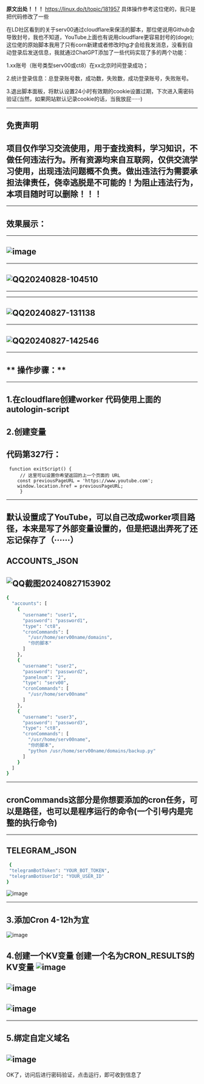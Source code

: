 **原文出处！！！**
https://linux.do/t/topic/181957
具体操作参考这位佬的，我只是把代码修改了一些



在LD社区看到的关于serv00通过cloudflare来保活的脚本，那位佬说用Github会导致封号，我也不知道，YouTube上面也有说用cloudflare更容易封号的(doge);
这位佬的原始脚本我用了只有corn新建或者修改时tg才会给我发消息，没看到自动登录后发送信息，我就通过ChatGPT添加了一些代码实现了多的两个功能：

  1.xx账号（账号类型serv00或ct8）在xx北京时间登录成功；
 

  2.统计登录信息：总登录账号数，成功数，失败数，成功登录账号，失败账号。


  3.退出脚本面板，将默认设置24小时有效期的cookie设置过期，下次进入需密码验证(当然，如果网站默认记录cookie的话，当我放屁······)


--------------------------------------------------------------------
**免责声明**
--------------------------------------------------------------------
项目仅作学习交流使用，用于查找资料，学习知识，不做任何违法行为。所有资源均来自互联网，仅供交流学习使用，出现违法问题概不负责。做出违法行为需要承担法律责任，侥幸逃脱是不可能的！为阻止违法行为，本项目随时可以删除！！！
--------------------------------------------------------------------
---------------------------------------------------------------------

  效果展示：
  ----------------------------------------------------------------------------------------------------------------------------
  ----------------------------------------------------------------------------------------------------------------------------
  ![image](https://github.com/user-attachments/assets/7bd16c0e-e00b-4ca4-a410-37d4d7c6b059)
  ----------------------------------------------------------------------------------------------------------------------------
  ----------------------------------------------------------------------------------------------------------------------------

  ![QQ20240828-104510](https://github.com/user-attachments/assets/eb40ae27-8e28-4648-bd5d-99a20a40198f)
  ----------------------------------------------------------------------------------------------------------------------------
  ----------------------------------------------------------------------------------------------------------------------------

  
  ----------------------------------------------------------------------------------------------------------------------------
  ![QQ20240827-131138](https://github.com/user-attachments/assets/c6c3bb57-5ed4-4279-998f-6c8e1a9f00bb)
  ----------------------------------------------------------------------------------------------------------------------------
  
   


  -----------------------------------------------------------------------------------------------------------------------------
  ![QQ20240827-142546](https://github.com/user-attachments/assets/ca01ddea-8a3a-4451-a720-7e6724a782e3)
  ------------------------------------------------------------------------------------------------------------------------------








--------------------------------------
** 操作步骤：**
--------------------------------------
--------------------------------------
1.在cloudflare创建worker
   代码使用上面的autologin-script
--------------------------------------

2.创建变量
-------------------------------------
代码第327行：
--------------------------------------
     function exitScript() {
         // 这里可以设置你希望返回的上一个页面的 URL
        const previousPageURL = 'https://www.youtube.com';
        window.location.href = previousPageURL;
         }
-----------------------------------------------     
默认设置成了YouTube，可以自己改成worker项目路径，本来是写了外部变量设置的，但是把退出弄死了还忘记保存了（······）
 -------------------------------------------------------------------------------------------------------     
  ACCOUNTS_JSON
-------------------------------------------------------------------------------------------------------
![QQ截图20240827153902](https://github.com/user-attachments/assets/410ce697-d6c3-4b78-b7b4-9118438f18c8)
-------------------------------------------------------------------------------------------------------

```bash
{
  "accounts": [
    {
      "username": "user1",
      "password": "password1",
      "type": "ct8",
      "cronCommands": [
        "/usr/home/serv00name/domains",
        "你的脚本"
      ]
    },
    {
      "username": "user2",
      "password": "password2",
      "panelnum": "2",
      "type": "serv00",
      "cronCommands": [
        "/usr/home/serv00name"
      ]
    },
    {
      "username": "user3",
      "password": "password3",
      "type": "ct8",
      "cronCommands": [
        "/usr/home/serv00name",
        "你的脚本",
        "python /usr/home/serv00name/domains/backup.py"
      ]
    }
  ]
}
```
-------------------------------------------------------------------
cronCommands这部分是你想要添加的cron任务，可以是路径，也可以是程序运行的命令(一个引号内是完整的执行命令)
-------------------------------------------------------------------
--------------
TELEGRAM_JSON
--------------
 ```bash
  {
  "telegramBotToken": "YOUR_BOT_TOKEN",
  "telegramBotUserId": "YOUR_USER_ID"
}
```

![image](https://github.com/user-attachments/assets/a36ef2f9-531f-4208-a824-8acc738f4068)

-----------
3.添加Cron
  4-12h为宜
-----------
  ![image](https://github.com/user-attachments/assets/5316749d-d4e1-44b4-afd6-4db4754c4789)


4.创建一个KV变量
  创建一个名为CRON_RESULTS的KV变量
  ![image](https://github.com/user-attachments/assets/35683847-89d4-45e5-b734-0644ed7955c5)
  -----------------------------------------------------------------------------------------
  ![image](https://github.com/user-attachments/assets/e5c2aca2-a841-4be4-b67e-9b1bac65d8a4)
  ------------------------------------------------------------------------------------------
  ![image](https://github.com/user-attachments/assets/47edbf74-a418-4aa0-947b-ec1e2fe65716)
  ------------------------------------------------------------------------------------------

  ---------------
  5.绑定自定义域名
  ---------------
  
  ![image](https://github.com/user-attachments/assets/56cff8ba-bbe1-4a8e-8769-c2f5bfc03efb)
  -----------------------------------------------------------------------------------------


OK了，访问后进行密码验证，点击运行，即可收到信息了




